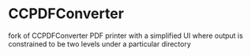 CCPDFConverter
==============

fork of CCPDFConverter PDF printer with a simplified UI where output is constrained to be two levels under a particular directory
